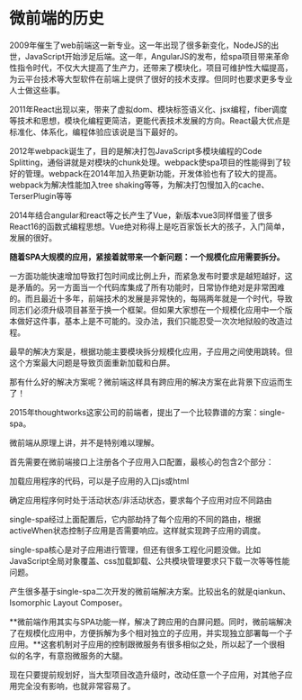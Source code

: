 # 微前端的历史

2009年催生了web前端这一新专业。这一年出现了很多新变化，NodeJS的出世，JavaScript开始涉足后端。这一年，AngularJS的发布，给spa项目带来革命性指令时代，不仅大大提高了生产力，还带来了模块化，项目可维护性大幅提高，为云平台技术等大型软件在前端上提供了很好的技术支撑。但同时也要求更多专业人士做这些事。

2011年React出现以来，带来了虚拟dom、模块标签语义化、jsx编程，fiber调度等技术和思想，模块化编程更简洁，更能代表技术发展的方向。React最大优点是标准化、体系化，编程体验应该说是当下最好的。

2012年webpack诞生了，目的是解决打包JavaScript多模块编程的Code Splitting，通俗讲就是对模块的chunk处理。webpack使spa项目的性能得到了较好的管理。webpack在2014年加入热更新功能，开发体验也有了较大的提高。webpack为解决性能加入tree shaking等等，为解决打包慢加入的cache、TerserPlugin等等

2014年结合angular和react等之长产生了Vue，新版本vue3同样借鉴了很多React16的函数式编程思想。Vue绝对称得上是吃百家饭长大的孩子，入门简单，发展的很好。

**随着SPA大规模的应用，紧接着就带来一个新问题：一个规模化应用需要拆分。**

一方面功能快速增加导致打包时间成比例上升，而紧急发布时要求是越短越好，这是矛盾的。另一方面当一个代码库集成了所有功能时，日常协作绝对是非常困难的。而且最近十多年，前端技术的发展是非常快的，每隔两年就是一个时代，导致同志们必须升级项目甚至于换一个框架。但如果大家想在一个规模化应用中一个版本做好这件事，基本上是不可能的。没办法，我们只能忍受一次次地狱般的改造过程。

最早的解决方案是，根据功能主要模块拆分规模化应用，子应用之间使用跳转。但这个方案最大问题是导致页面重新加载和白屏。

那有什么好的解决方案呢？微前端这样具有跨应用的解决方案在此背景下应运而生了！

2015年thoughtworks这家公司的前端者，提出了一个比较靠谱的方案：single-spa。

微前端从原理上讲，并不是特别难以理解。

首先需要在微前端接口上注册各个子应用入口配置，最核心的包含2个部分：

加载应用程序的代码，可以是子应用的入口js或html

确定应用程序何时处于活动状态/非活动状态，要求每个子应用对应不同路由

single-spa经过上面配置后，它内部劫持了每个应用的不同的路由，根据activeWhen状态控制子应用是否需要响应。这样就实现跨子应用的调度。

single-spa核心是对子应用进行管理，但还有很多工程化问题没做。比如JavaScript全局对象覆盖、css加载卸载、公共模块管理要求只下载一次等等性能问题。

产生很多基于single-spa二次开发的微前端解决方案。比较出名的就是qiankun、Isomorphic Layout Composer。

**微前端作用其实与SPA功能一样，解决了跨应用的白屏问题。同时，微前端解决了在规模化应用中，方便拆解为多个相对独立的子应用，并实现独立部署每一个子应用。**这套机制对子应用的控制跟微服务有很多相似之处，所以起了一个很相似的名字，有意抱微服务的大腿。

现在只要提前规划好，当大型项目改造升级时，改动任意一个子应用，对其他子应用完全没有影响，也就非常容易了。